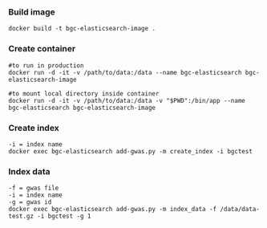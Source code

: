 ### Build image
```
docker build -t bgc-elasticsearch-image .
```

### Create container
```
#to run in production
docker run -d -it -v /path/to/data:/data --name bgc-elasticsearch bgc-elasticsearch-image

#to mount local directory inside container
docker run -d -it -v /path/to/data:/data -v "$PWD":/bin/app --name bgc-elasticsearch bgc-elasticsearch-image
```

### Create index
```
-i = index name
docker exec bgc-elasticsearch add-gwas.py -m create_index -i bgctest
```

### Index data

```
-f = gwas file
-i = index name
-g = gwas id
docker exec bgc-elasticsearch add-gwas.py -m index_data -f /data/data-test.gz -i bgctest -g 1
```
